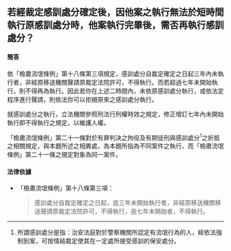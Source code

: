 ## 若經裁定感訓處分確定後，因他案之執行無法於短時間執行原感訓處分時，他案執行完畢後，需否再執行感訓處分？

#### 簡答

依「檢肅流氓條例」第十八條第三項規定，感訓處分自裁定確定之日起三年內未執行者，非經原移送機關聲請原裁定法院許可，不得執行。而若超過七年未開始執行，則不得再為執行。因此若你在上述二時間內，未依原感訓處分執行，或依法定程序進行聲請，則依法你可以拒絕原來之感訓處分執行。

就感訓處分之執行，立法機關參照刑法行刑權時效之規定，修正增訂七年內未開始執行即不得執行之規定，以維護人權。

「檢肅流氓條例」第二十一條對於有罪判決之拘役及有期徒刑與感訓處分<sup>1</sup>之折抵之相關規定，與本題所述之相異處，為本題所指為不同案件之執行，而「檢肅流氓條例」第二十一條之規定對象為同一案件。

#### 法律依據

* 「檢肅流氓條例」第十八條第三項：

   > 感訓處分自裁定確定之日起，逾三年未開始執行者，非經原移送機關移送聲請原裁定法院許可，不得執行，逾七年未開始者，不得執行。

---

1. 所謂感訓處分是指：治安法庭對於警察機關所認定有流氓行為的人，經依法強制到案，可按情結裁定使其在一定處所接受感訓的保安處分。
